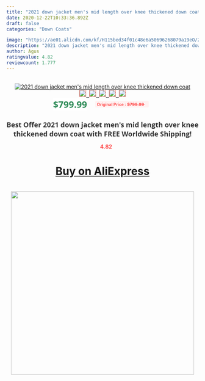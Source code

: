 ```yaml
---
title: "2021 down jacket men's mid length over knee thickened down coat"
date: 2020-12-22T10:33:36.892Z
draft: false
categories: "Down Coats"

image: "https://ae01.alicdn.com/kf/H115bed34f01c48e6a50696268079a19eO/2021-down-jacket-men-s-mid-length-over-knee-thickened-down-coat.jpg"
description: "2021 down jacket men's mid length over knee thickened down coat"
author: Agus
ratingvalue: 4.82
reviewcount: 1.777
---
```

<br>
<div style="text-align: center;">
<a href="https://s.click.aliexpress.com/e/_ApygbL" target="_blank" rel="nofollow noopener noreferrer"><img alt="2021 down jacket men's mid length over knee thickened down coat" class="magnifier-image" src="https://ae01.alicdn.com/kf/H115bed34f01c48e6a50696268079a19eO/2021-down-jacket-men-s-mid-length-over-knee-thickened-down-coat.jpg_640x640.jpg">
<br>
<img style="border:1px solid salmon" src="https://ae01.alicdn.com/kf/H115bed34f01c48e6a50696268079a19eO/2021-down-jacket-men-s-mid-length-over-knee-thickened-down-coat.jpg_120x120.jpg">&nbsp;&nbsp;<img style="border:1px solid salmon" src="https://ae01.alicdn.com/kf/H1dd680746f5042fea5704015664e4370H/2021-down-jacket-men-s-mid-length-over-knee-thickened-down-coat.jpg_120x120.jpg">&nbsp;&nbsp;<img style="border:1px solid salmon" src="https://ae01.alicdn.com/kf/H7c6d156850184411a1c71fdf445d26a9Y/2021-down-jacket-men-s-mid-length-over-knee-thickened-down-coat.jpg_120x120.jpg">&nbsp;&nbsp;<img style="border:1px solid salmon" src="https://ae01.alicdn.com/kf/Hd89e2342dce44e4fb5675e876bec962dl/2021-down-jacket-men-s-mid-length-over-knee-thickened-down-coat.jpg_120x120.jpg">&nbsp;&nbsp;<img style="border:1px solid salmon" src="https://ae01.alicdn.com/kf/H130bec6fafbc4181ad1b2a1b0ba8117bq/2021-down-jacket-men-s-mid-length-over-knee-thickened-down-coat.jpg_120x120.jpg"></a></div><br0>
<div style="text-align: center;"><span style="background-color: white; border: 0px; box-sizing: border-box; color: seagreen; display: inline-block; font-family: &quot;open sans&quot; , &quot;arial&quot; , &quot;helvetica&quot; , sans-serif , &quot;heiti&quot;; font-size: 24px; font-stretch: inherit; font-weight: 700; line-height: inherit; margin: 0px 10px 0px 0px; padding: 0px; vertical-align: middle;">$799.99 </span>
<span style="background: rgb(255 , 241 , 241); border-radius: 3px; border: 0px; box-sizing: border-box; color: #ff4747; display: inline-block; font-family: inherit; font-size: 12px; font-stretch: inherit; font-style: inherit; font-variant: inherit; font-weight: 600; line-height: inherit; margin: 0px; padding: 2px 5px; transform: scale(0.9); vertical-align: middle;">Original Price : <b style="text-decoration: line-through;">$799.99 </b> &nbsp;&nbsp;</span></div>
<h1 style="color: #333333; display: inline-block; font-family: &quot;open sans&quot; , &quot;arial&quot; , &quot;helvetica&quot; , sans-serif , &quot;heiti&quot;; font-size: 18px; font-stretch: inherit; font-weight: 700; text-align: center;">Best Offer 2021 down jacket men's mid length over knee thickened down coat with FREE Worldwide Shipping!</h1>
<div style="color: #ff4747; text-align: center;">
<img src="https://4.bp.blogspot.com/-M0ZcTcb-5uY/XleCXlxnR4I/AAAAAAAAAEc/OrjgMkXV1oMQFaCRZj5HQwOCBcu3w1FegCPcBGAYYCw/s1600/star.png" style="height: 15px;">&nbsp;<b>4.82</b></div>
<div class="button_cont" align="center"><a class="buynow_a" href="https://s.click.aliexpress.com/e/_ApygbL" target="_blank" rel="nofollow noopener noreferrer"><H1>Buy on AliExpress</H1></a></div><br>
<div class="separator" style="clear: both; text-align: center;">
<img src="https://lh3.googleusercontent.com/-pTy5HemUv9M/XlePHvY0dAI/AAAAAAAAAE4/0nX5iRUoIWY8eMW9Dpxeirr157OZliDIgCLcBGAsYHQ/s1600/badge.gif" width="480">
</div>
